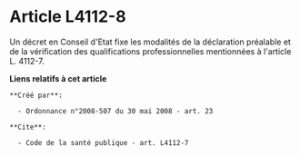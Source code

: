 # Article L4112-8

Un décret en Conseil d'Etat fixe les modalités de la déclaration préalable et de la vérification des qualifications
professionnelles mentionnées à l'article L. 4112-7.

**Liens relatifs à cet article**

	**Créé par**:

	  - Ordonnance n°2008-507 du 30 mai 2008 - art. 23

	**Cite**:

	  - Code de la santé publique - art. L4112-7
